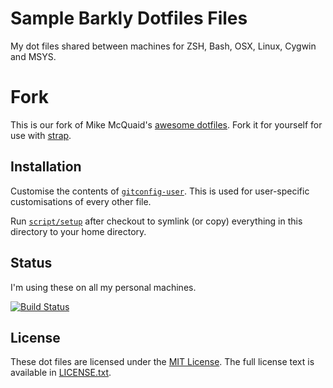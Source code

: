 # Sample Barkly Dotfiles Files
My dot files shared between machines for ZSH, Bash, OSX, Linux, Cygwin and MSYS.

# Fork

This is our fork of Mike McQuaid's [awesome dotfiles](https://github.com/MikeMcQuaid/dotfiles).
Fork it for yourself for use with [strap](https://github.com/barklyprotects/strap).


## Installation
Customise the contents of [`gitconfig-user`](https://github.com/barklyprotects/dotfiles/blob/master/gitconfig-user).
This is used for user-specific customisations of every other file.

Run [`script/setup`](https://github.com/barklyprotects/dotfiles/blob/master/script/setup)
after checkout to symlink (or copy) everything in this directory to your home directory.

## Status
I'm using these on all my personal machines.

[![Build Status](https://travis-ci.org/barklyprotects/dotfiles.svg?branch=master)](https://travis-ci.org/barklyprotects/dotfiles)


## License
These dot files are licensed under the [MIT License](http://en.wikipedia.org/wiki/MIT_License).
The full license text is available in [LICENSE.txt](https://github.com/MikeMcQuaid/dotfiles/blob/master/LICENSE.txt).
